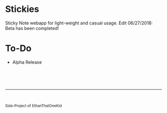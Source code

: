 # Stickies
Sticky Note webapp for light-weight and casual usage.
Edit 06/27/2018: Beta has been completed!

# To-Do
<ul><li>
  Alpha Release
</li></ul>

<br><br><br><hr><br>

<small>
  Side-Project of EthanThatOneKid
</small>

